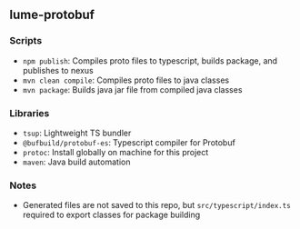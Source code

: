 ## lume-protobuf

### Scripts

- `npm publish`: Compiles proto files to typescript, builds package, and publishes to nexus
- `mvn clean compile`: Compiles proto files to java classes
- `mvn package`: Builds java jar file from compiled java classes

### Libraries

- `tsup`: Lightweight TS bundler
- `@bufbuild/protobuf-es`: Typescript compiler for Protobuf
- `protoc`: Install globally on machine for this project
- `maven`: Java build automation

### Notes

- Generated files are not saved to this repo, but `src/typescript/index.ts` required to export classes for package building

